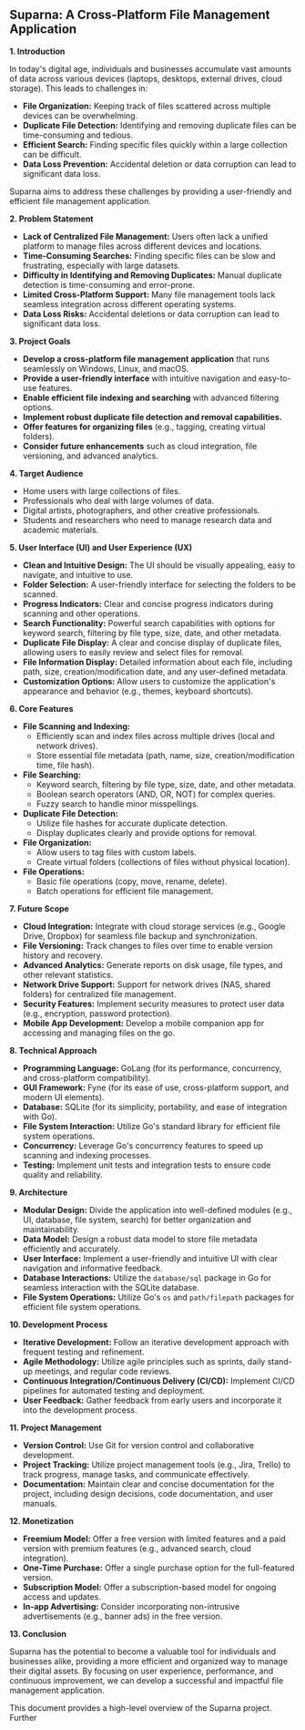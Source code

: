 ## Suparna: A Cross-Platform File Management Application

**1. Introduction**

In today's digital age, individuals and businesses accumulate vast amounts of data across various devices (laptops, desktops, external drives, cloud storage). This leads to challenges in:

* **File Organization:** Keeping track of files scattered across multiple devices can be overwhelming.
* **Duplicate File Detection:** Identifying and removing duplicate files can be time-consuming and tedious.
* **Efficient Search:** Finding specific files quickly within a large collection can be difficult.
* **Data Loss Prevention:** Accidental deletion or data corruption can lead to significant data loss.

Suparna aims to address these challenges by providing a user-friendly and efficient file management application.

**2. Problem Statement**

* **Lack of Centralized File Management:** Users often lack a unified platform to manage files across different devices and locations.
* **Time-Consuming Searches:** Finding specific files can be slow and frustrating, especially with large datasets.
* **Difficulty in Identifying and Removing Duplicates:** Manual duplicate detection is time-consuming and error-prone.
* **Limited Cross-Platform Support:** Many file management tools lack seamless integration across different operating systems.
* **Data Loss Risks:** Accidental deletions or data corruption can lead to significant data loss.

**3. Project Goals**

* **Develop a cross-platform file management application** that runs seamlessly on Windows, Linux, and macOS.
* **Provide a user-friendly interface** with intuitive navigation and easy-to-use features.
* **Enable efficient file indexing and searching** with advanced filtering options.
* **Implement robust duplicate file detection and removal capabilities.**
* **Offer features for organizing files** (e.g., tagging, creating virtual folders).
* **Consider future enhancements** such as cloud integration, file versioning, and advanced analytics.

**4. Target Audience**

* Home users with large collections of files.
* Professionals who deal with large volumes of data.
* Digital artists, photographers, and other creative professionals.
* Students and researchers who need to manage research data and academic materials.

**5. User Interface (UI) and User Experience (UX)**

* **Clean and Intuitive Design:** The UI should be visually appealing, easy to navigate, and intuitive to use.
* **Folder Selection:** A user-friendly interface for selecting the folders to be scanned.
* **Progress Indicators:** Clear and concise progress indicators during scanning and other operations.
* **Search Functionality:** Powerful search capabilities with options for keyword search, filtering by file type, size, date, and other metadata.
* **Duplicate File Display:** A clear and concise display of duplicate files, allowing users to easily review and select files for removal.
* **File Information Display:** Detailed information about each file, including path, size, creation/modification date, and any user-defined metadata.
* **Customization Options:** Allow users to customize the application's appearance and behavior (e.g., themes, keyboard shortcuts).

**6. Core Features**

* **File Scanning and Indexing:**
    * Efficiently scan and index files across multiple drives (local and network drives).
    * Store essential file metadata (path, name, size, creation/modification time, file hash).
* **File Searching:**
    * Keyword search, filtering by file type, size, date, and other metadata.
    * Boolean search operators (AND, OR, NOT) for complex queries.
    * Fuzzy search to handle minor misspellings.
* **Duplicate File Detection:**
    * Utilize file hashes for accurate duplicate detection.
    * Display duplicates clearly and provide options for removal.
* **File Organization:**
    * Allow users to tag files with custom labels.
    * Create virtual folders (collections of files without physical location).
* **File Operations:**
    * Basic file operations (copy, move, rename, delete).
    * Batch operations for efficient file management.

**7. Future Scope**

* **Cloud Integration:** Integrate with cloud storage services (e.g., Google Drive, Dropbox) for seamless file backup and synchronization.
* **File Versioning:** Track changes to files over time to enable version history and recovery.
* **Advanced Analytics:** Generate reports on disk usage, file types, and other relevant statistics.
* **Network Drive Support:** Support for network drives (NAS, shared folders) for centralized file management.
* **Security Features:** Implement security measures to protect user data (e.g., encryption, password protection).
* **Mobile App Development:** Develop a mobile companion app for accessing and managing files on the go.

**8. Technical Approach**

* **Programming Language:** GoLang (for its performance, concurrency, and cross-platform compatibility).
* **GUI Framework:** Fyne (for its ease of use, cross-platform support, and modern UI elements).
* **Database:** SQLite (for its simplicity, portability, and ease of integration with Go).
* **File System Interaction:** Utilize Go's standard library for efficient file system operations.
* **Concurrency:** Leverage Go's concurrency features to speed up scanning and indexing processes.
* **Testing:** Implement unit tests and integration tests to ensure code quality and reliability.

**9. Architecture**

* **Modular Design:** Divide the application into well-defined modules (e.g., UI, database, file system, search) for better organization and maintainability.
* **Data Model:** Design a robust data model to store file metadata efficiently and accurately.
* **User Interface:** Implement a user-friendly and intuitive UI with clear navigation and informative feedback.
* **Database Interactions:** Utilize the `database/sql` package in Go for seamless interaction with the SQLite database.
* **File System Operations:** Utilize Go's `os` and `path/filepath` packages for efficient file system operations.

**10. Development Process**

* **Iterative Development:** Follow an iterative development approach with frequent testing and refinement.
* **Agile Methodology:** Utilize agile principles such as sprints, daily stand-up meetings, and regular code reviews.
* **Continuous Integration/Continuous Delivery (CI/CD):** Implement CI/CD pipelines for automated testing and deployment.
* **User Feedback:** Gather feedback from early users and incorporate it into the development process.

**11. Project Management**

* **Version Control:** Use Git for version control and collaborative development.
* **Project Tracking:** Utilize project management tools (e.g., Jira, Trello) to track progress, manage tasks, and communicate effectively.
* **Documentation:** Maintain clear and concise documentation for the project, including design decisions, code documentation, and user manuals.

**12. Monetization**

* **Freemium Model:** Offer a free version with limited features and a paid version with premium features (e.g., advanced search, cloud integration).
* **One-Time Purchase:** Offer a single purchase option for the full-featured version.
* **Subscription Model:** Offer a subscription-based model for ongoing access and updates.
* **In-app Advertising:** Consider incorporating non-intrusive advertisements (e.g., banner ads) in the free version.

**13. Conclusion**

Suparna has the potential to become a valuable tool for individuals and businesses alike, providing a more efficient and organized way to manage their digital assets. By focusing on user experience, performance, and continuous improvement, we can develop a successful and impactful file management application.

This document provides a high-level overview of the Suparna project. Further
